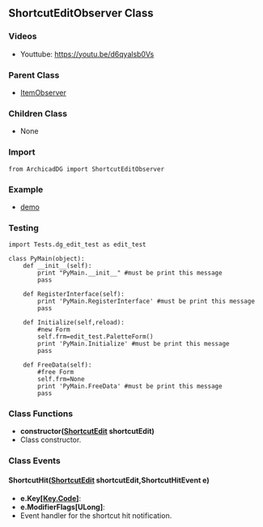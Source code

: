 ## ShortcutEditObserver Class

### Videos
* Youttube: https://youtu.be/d6qyalsb0Vs

### Parent Class
* [ItemObserver](../ArchicadDG_Item_Observer.md)

### Children Class
* None

### Import
```
from ArchicadDG import ShortcutEditObserver
``` 

### Example
* [demo](../../Scripts/Tests/dg_edit_test.py)

### Testing
```
import Tests.dg_edit_test as edit_test

class PyMain(object):
    def __init__(self):
        print "PyMain.__init__" #must be print this message
        pass

    def RegisterInterface(self):
        print 'PyMain.RegisterInterface' #must be print this message
        pass
    
    def Initialize(self,reload):
        #new Form
        self.frm=edit_test.PaletteForm()
        print 'PyMain.Initialize' #must be print this message
        pass

    def FreeData(self):
        #free Form
        self.frm=None
        print 'PyMain.FreeData' #must be print this message
        pass

```

### Class Functions

* **constructor([ShortcutEdit](ArchicadDG_ShortcutEdit.md) shortcutEdit)**
* Class constructor.

### Class Events

#### ShortcutHit([ShortcutEdit](ArchicadDG_ShortcutEdit.md) shortcutEdit,ShortcutHitEvent e)
* **e.Key[[Key.Code](../ArchicadDG_Key_Code.md)]**:
* **e.ModifierFlags[ULong]**:
* Event handler for the shortcut hit notification.

